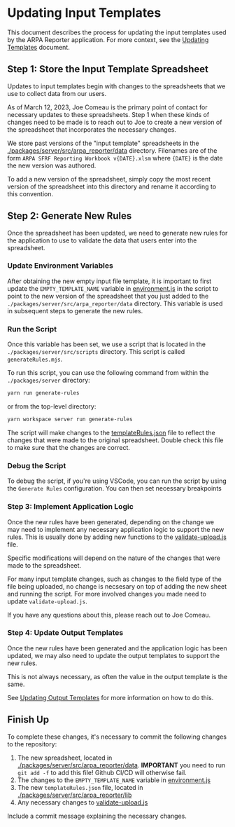 # Updating Input Templates

This document describes the process for updating the input templates used by the ARPA Reporter application. For more context, see the [Updating Templates](./updating-templates.md) document.

## Step 1: Store the Input Template Spreadsheet

Updates to input templates begin with changes to the spreadsheets that we use to collect data from our users.

As of March 12, 2023, Joe Comeau is the primary point of contact for necessary updates to these spreadsheets. Step 1 when these kinds of changes need to be made is to reach out to Joe to create a new version of the spreadsheet that incorporates the necessary changes.

We store past versions of the "input template" spreadsheets in the [./packages/server/src/arpa_reporter/data](./packages/server/src/arpa_reporter/data) directory. Filenames are of the form `ARPA SFRF Reporting Workbook v{DATE}.xlsm` where `{DATE}` is the date the new version was authored.

To add a new version of the spreadsheet, simply copy the most recent version of the spreadsheet into this directory and rename it according to this convention.

## Step 2: Generate New Rules

Once the spreadsheet has been updated, we need to generate new rules for the application to use to validate the data that users enter into the spreadsheet.

### Update Environment Variables

After obtaining the new empty input file template, it is important to first update the `EMPTY_TEMPLATE_NAME` variable in [environment.js](../../packages/server/src/arpa_reporter/environment.js) in the script to point to the new version of the spreadsheet that you just added to the `./packages/server/src/arpa_reporter/data` directory. This variable is used in subsequent steps to generate the new rules.

### Run the Script

Once this variable has been set, we use a script that is located in the `./packages/server/src/scripts` directory. This script is called `generateRules.mjs`.

To run this script, you can use the following command from within the `./packages/server` directory:

```bash
yarn run generate-rules
```

or from the top-level directory:

```bash
yarn workspace server run generate-rules
```

The script will make changes to the [templateRules.json](../../packages/server/src/arpa_reporter/lib/templateRules.json) file to reflect the changes that were made to the original spreadsheet. Double check this file to make sure that the changes are correct.

### Debug the Script

To debug the script, if you're using VSCode, you can run the script by using the `Generate Rules` configuration. You can then set necessary breakpoints

### Step 3: Implement Application Logic

Once the new rules have been generated, depending on the change we may need to implement any necessary application logic to support the new rules. This is usually done by adding new functions to the [validate-upload.js](../../packages/server/src/arpa_reporter/lib/validate-upload.js) file.

Specific modifications will depend on the nature of the changes that were made to the spreadsheet.

For many input template changes, such as changes to the field type of the file being uploaded, no change is necsesary on top of adding the new sheet and running the script. For more involved changes you made need to update `validate-upload.js`.

If you have any questions about this, please reach out to Joe Comeau.

### Step 4: Update Output Templates

Once the new rules have been generated and the application logic has been updated, we may also need to update the output templates to support the new rules.

This is not always necessary, as often the value in the output template is the same.

See [Updating Output Templates](./updating-output-templates.md) for more information on how to do this.

## Finish Up

To complete these changes, it's necessary to commit the following changes to the repository:

1. The new spreadsheet, located in [./packages/server/src/arpa_reporter/data](./packages/server/src/arpa_reporter/data). **IMPORTANT** you need to run `git add -f` to add this file! Github CI/CD will otherwise fail.
1. The changes to the `EMPTY_TEMPLATE_NAME` variable in [environment.js](../../packages/server/src/arpa_reporter/environment.js)
1. The new `templateRules.json` file, located in [./packages/server/src/arpa_reporter/lib](./packages/server/src/arpa_reporter/lib)
1. Any necessary changes to [validate-upload.js](../../packages/server/src/arpa_reporter/lib/validate-upload.js)

Include a commit message explaining the necessary changes.
